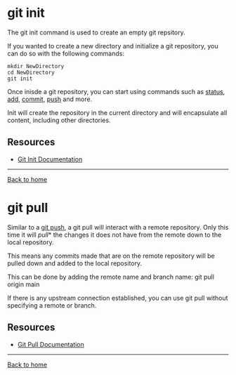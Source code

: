 # git init

The git init command is used to create an empty git repsitory.

If you wanted to create a new directory and initialize a git repository, you can do so with the following commands:

```
mkdir NewDirectory
cd NewDirectory
git init
```


Once inisde a git repository, you can start using commands such as
[status](./Status.md),
[add](./Add.md),
[commit](./Commit.md),
[push](./Push.md)
and more.

Init will create the repository in the current directory and will encapsulate all content, including other directories.

## Resources

- [Git Init Documentation](https://git-scm.com/docs/git-init)

---

[Back to home](../README.md)
# git pull

Similar to a [git push](./PUSH.md), a git pull will interact with a remote repository. Only this time it will *pull** the changes it does not have from the remote down to the local repository.

This means any commits made that are on the remote repository will be pulled down and added to the local repository.

This can be done by adding the remote name and branch name:
git pull origin main


If there is any upstream connection established, you can use git pull without specifying a remote or branch.

## Resources

- [Git Pull Documentation](https://git-scm.com/docs/git-pull)

---

[Back to home](../README.md)